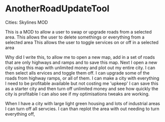# AnotherRoadUpdateTool
Cities: Skylines MOD

This is a MOD to allow a user to swap or upgrade roads from a selected area.
This allows the user to delete somethings or everything from a selected area
This allows the user to toggle services on or off in a selected area

Why did I write this, to allow me to open a new map, add in a set of roads that are only highways and ramps and to save this map.
Next I open a new city using this map with unlimited money and plot out my entire city.
I can then select alls ervices and toggle them off.
I can upgrade some of the roads from highway ramps, or all of them.
I can make a city with everything I need to be profitable available but not costing me 'upkeep'
I can save this as a starter city and then turn off unlimited money and see how quickly the city is profitable
I can also see if my optimisations tweaks are working.

When I have a city with large light green housing and lots of industrial areas I can turn off all servcies.
I can than replot the area with out needing to turn everything off,
